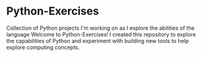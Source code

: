 # Python-Exercises
Collection of Python projects I'm working on as I explore the abilities of the language
Welcome to Python-Exercises! I created this repository to explore the capabilities of Python and experiment with building new tools to help explore
computing concepts.
